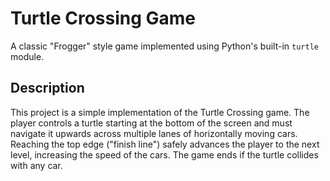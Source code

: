 # Turtle Crossing Game
A classic "Frogger" style game implemented using Python's built-in `turtle` module.

## Description
This project is a simple implementation of the Turtle Crossing game. The player controls a turtle starting at the bottom of the screen and must navigate it upwards across multiple lanes of horizontally moving cars. Reaching the top edge ("finish line") safely advances the player to the next level, increasing the speed of the cars. The game ends if the turtle collides with any car.

